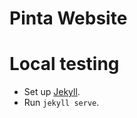 # Pinta Website

# Local testing
- Set up [Jekyll](https://jekyllrb.com/docs/installation/).
- Run `jekyll serve`.
